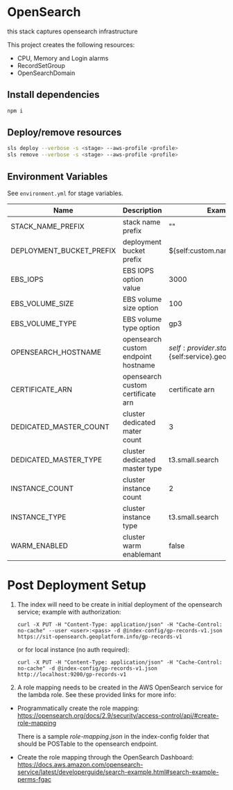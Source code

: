 # OpenSearch

this stack captures opensearch infrastructure

This project creates the following resources:
 * CPU, Memory and Login alarms
 * RecordSetGroup
 * OpenSearchDomain
 
## Install dependencies

```bash
npm i
```

## Deploy/remove resources

```bash
sls deploy --verbose -s <stage> --aws-profile <profile>
sls remove --verbose -s <stage> --aws-profile <profile>
```
## Environment Variables

See `environment.yml` for stage variables.

  | Name | Description | Example |
  |---|---|---|
  | STACK_NAME_PREFIX | stack name prefix |  "" |
  | DEPLOYMENT_BUCKET_PREFIX | deployment bucket prefix |  ${self:custom.namespaceShort} |
  | EBS_IOPS | EBS IOPS option value |  3000 |
  | EBS_VOLUME_SIZE | EBS volume size option |  100 |
  | EBS_VOLUME_TYPE | EBS volume type option |  gp3 |
  | OPENSEARCH_HOSTNAME | opensearch custom endpoint hostname |  ${self:provider.stage}-${self:service}.geoplatform.info |
  | CERTIFICATE_ARN | opensearch custom certificate arn |  certificate arn |
  | DEDICATED_MASTER_COUNT | cluster dedicated mater count |  3 |
  | DEDICATED_MASTER_TYPE | cluster dedicated master type |  t3.small.search |
  | INSTANCE_COUNT | cluster instance count |  2 |
  | INSTANCE_TYPE | cluster instance type |  t3.small.search |
  | WARM_ENABLED | cluster warm enablemant |  false |


# Post Deployment Setup
1. The index will need to be create in initial deployment of the opensearch service; example with authorization:
    ```
    curl -X PUT -H "Content-Type: application/json" -H "Cache-Control: no-cache" --user <user>:<pass> -d @index-config/gp-records-v1.json https://sit-opensearch.geoplatform.info/gp-records-v1
    ```
    or for local instance (no auth required):
    ```
    curl -X PUT -H "Content-Type: application/json" -H "Cache-Control: no-cache" -d @index-config/gp-records-v1.json http://localhost:9200/gp-records-v1
    ```
2. A role mapping needs to be created in the AWS OpenSearch service for the lambda role. See these provided links for more info:
 - Programmatically create the role mapping: https://opensearch.org/docs/2.9/security/access-control/api/#create-role-mapping
 
   There is a sample *role-mapping.json* in the index-config folder that should be POSTable to the opensearch endpoint. 
 - Create the role mapping through the OpenSearch Dashboard: https://docs.aws.amazon.com/opensearch-service/latest/developerguide/search-example.html#search-example-perms-fgac